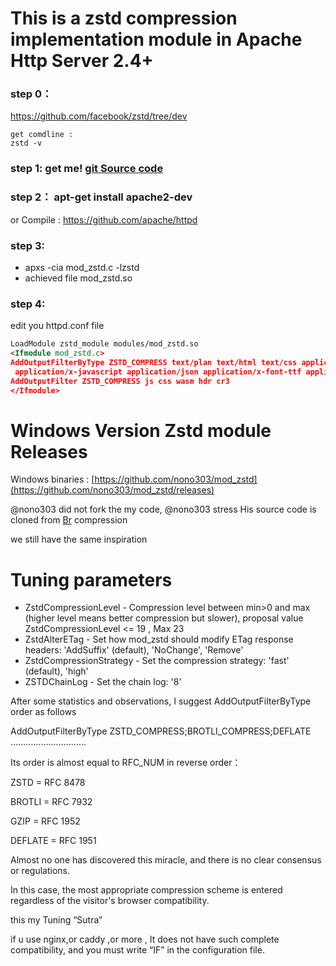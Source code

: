 # This is a zstd compression implementation module in Apache Http Server 2.4+

### step 0：
https://github.com/facebook/zstd/tree/dev

    get comdline :
    zstd -v
 
### step 1: get me! [git Source code](https://github.com/foglede/mod_zstd/)

### step 2：  apt-get install apache2-dev   
 or Compile : https://github.com/apache/httpd

### step 3:
- apxs -cia mod_zstd.c -lzstd
- achieved file mod_zstd.so 

### step 4:
edit you httpd.conf file 

```xml
LoadModule zstd_module modules/mod_zstd.so
<Ifmodule mod_zstd.c>
AddOutputFilterByType ZSTD_COMPRESS text/plan text/html text/css application/wasm
 application/x-javascript application/json application/x-font-ttf application/vnd.ms-fontobject
AddOutputFilter ZSTD_COMPRESS js css wasm hdr cr3
</Ifmodule>
```

# Windows Version Zstd module Releases
Windows binaries : [https://github.com/nono303/mod_zstd](https://github.com/nono303/mod_zstd/releases)

 @nono303 did not fork the my code, @nono303 stress His source code is cloned from [Br](https://github.com/kjdev/apache-mod-brotli) compression

we still have the same inspiration 

# Tuning parameters
 - ZstdCompressionLevel - Compression level between min>0 and max (higher level means better compression but slower),
proposal value ZstdCompressionLevel <= 19 , Max 23
 - ZstdAlterETag - Set how mod_zstd should modify ETag response headers: 'AddSuffix' (default), 'NoChange', 'Remove'
 - ZstdCompressionStrategy - Set the compression strategy: 'fast' (default), 'high' 
 - ZSTDChainLog - Set the chain log: '8'    

After some statistics and observations, I suggest AddOutputFilterByType order as follows

 AddOutputFilterByType ZSTD_COMPRESS;BROTLI_COMPRESS;DEFLATE …………………………
 
Its order is almost equal to RFC_NUM in reverse order：

ZSTD = RFC 8478

BROTLI = RFC 7932

 GZIP = RFC 1952
 
DEFLATE = RFC 1951

Almost no one has discovered this miracle, and there is no clear consensus or regulations.  

In this case, the most appropriate compression scheme is entered regardless of the visitor's browser compatibility.

this my Tuning “Sutra”

if u use nginx,or caddy ,or more , It does not have such complete compatibility, and you must write “IF” in the configuration file.

